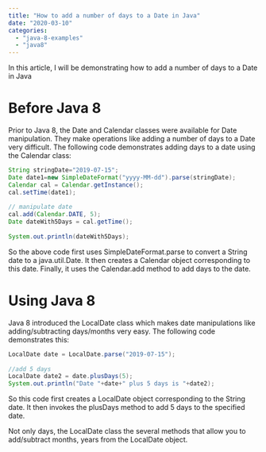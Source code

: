 ```yaml
---
title: "How to add a number of days to a Date in Java"
date: "2020-03-10"
categories: 
  - "java-8-examples"
  - "java8"
---
```


In this article, I will be demonstrating how to add a number of days to a Date in Java

# Before Java 8

Prior to Java 8, the Date and Calendar classes were available for Date manipulation. They make operations like adding a number of days to a Date very difficult. The following code demonstrates adding days to a date using the Calendar class:

```java
String stringDate="2019-07-15";  
Date date1=new SimpleDateFormat("yyyy-MM-dd").parse(stringDate);  
Calendar cal = Calendar.getInstance();
cal.setTime(date1);
    
// manipulate date
cal.add(Calendar.DATE, 5); 
Date dateWith5Days = cal.getTime();
    
System.out.println(dateWith5Days);
```

So the above code first uses SimpleDateFormat.parse to convert a String date to a java.util.Date. It then creates a Calendar object corresponding to this date. Finally, it uses the Calendar.add method to add days to the date.

# Using Java 8

Java 8 introduced the LocalDate class which makes date manipulations like adding/subtracting days/months very easy. The following code demonstrates this:

```java
LocalDate date = LocalDate.parse("2019-07-15");
    
//add 5 days
LocalDate date2 = date.plusDays(5);
System.out.println("Date "+date+" plus 5 days is "+date2);

```

So this code first creates a LocalDate object corresponding to the String date. It then invokes the plusDays method to add 5 days to the specified date.

Not only days, the LocalDate class the several methods that allow you to add/subtract months, years from the LocalDate object.

